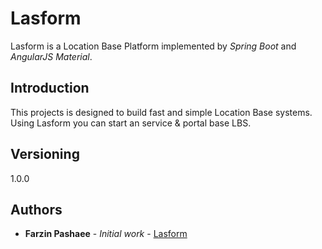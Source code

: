 # Lasform
Lasform is a Location Base Platform implemented by *Spring Boot* and *AngularJS Material*.
## Introduction
This projects is designed to build fast and simple Location Base systems. Using Lasform you can start an service & portal base LBS.


## Versioning

1.0.0

## Authors

* **Farzin Pashaee** - *Initial work* - [Lasform](https://github.com/farzinpashaee/Lasform/)
